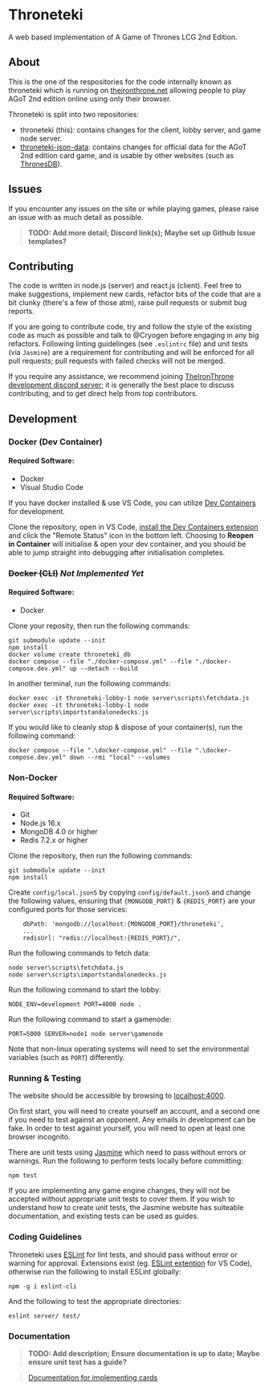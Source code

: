 # Throneteki

A web based implementation of A Game of Thrones LCG 2nd Edition.

## About

This is the one of the respositories for the code internally known as throneteki which is running on [theironthrone.net](https://theironthrone.net/) allowing people to play AGoT 2nd edition online using only their browser.

Throneteki is split into two repositories:
- throneteki (this): contains changes for the client, lobby server, and game node server.
- [throneteki-json-data](https://github.com/throneteki/throneteki-json-data): contains changes for official data for the AGoT 2nd edition card game, and is usable by other websites (such as [ThronesDB](https://thronesdb.com/)).

## Issues

If you encounter any issues on the site or while playing games, please raise an issue with as much detail as possible.
> **TODO: Add more detail; Discord link(s); Maybe set up Github Issue templates?**

## Contributing

The code is written in node.js (server) and react.js (client). Feel free to make suggestions, implement new cards, refactor bits of the code that are a bit clunky (there's a few of those atm), raise pull requests or submit bug reports.

If you are going to contribute code, try and follow the style of the existing code as much as possible and talk to @Cryogen before engaging in any big refactors. Following linting guidelinges (see `.eslintrc` file) and unit tests (via `Jasmine`) are a requirement for contributing and will be enforced for all pull requests; pull requests with failed checks will not be merged.

If you require any assistance, we recommend joining [TheIronThrone development discord server](https://discord.gg/y9xSAZqVRu); it is generally the best place to discuss contributing, and to get direct help from top contributors.

## Development

### Docker (Dev Container)
#### Required Software:
- Docker
- Visual Studio Code

If you have docker installed & use VS Code, you can utilize [Dev Containers](https://code.visualstudio.com/docs/devcontainers/containers) for development.

Clone the repository, open in VS Code, [install the Dev Containers extension](vscode:extension/ms-vscode-remote.remote-containers) and click the "Remote Status" icon in the bottom left. Choosing to **Reopen in Container** will initialise & open your dev container, and you should be able to jump straight into debugging after initialisation completes.

### ~~Docker (CLI)~~ _Not Implemented Yet_
#### Required Software:
- Docker

Clone your reposity, then run the following commands:
```
git submodule update --init
npm install
docker volume create throneteki_db
docker compose --file "./docker-compose.yml" --file "./docker-compose.dev.yml" up --detach --build
```
In another terminal, run the following commands:
```
docker exec -it throneteki-lobby-1 node server\scripts\fetchdata.js
docker exec -it throneteki-lobby-1 node server\scripts\importstandalonedecks.js
```
If you would like to cleanly stop & dispose of your container(s), run the following command:
```
docker compose --file ".\docker-compose.yml" --file ".\docker-compose.dev.yml" down --rmi "local" --volumes
```

### Non-Docker
#### Required Software:
- Git
- Node.js 16.x
- MongoDB 4.0 or higher
- Redis 7.2.x or higher

Clone the repository, then run the following commands:
```
git submodule update --init
npm install
```
Create `config/local.json5` by copying `config/default.json5` and change the following values, ensuring that `{MONGODB_PORT}` & `{REDIS_PORT}` are your configured ports for those services:
```
    dbPath: 'mongodb://localhost:{MONGODB_PORT}/throneteki',
    ...
    redisUrl: "redis://localhost:{REDIS_PORT}/",
```
Run the following commands to fetch data:
```
node server\scripts\fetchdata.js
node server\scripts\importstandalonedecks.js
```

Run the following command to start the lobby:
```
NODE_ENV=development PORT=4000 node .
```
Run the following command to start a gamenode:
```
PORT=5000 SERVER=node1 node server\gamenode
```
Note that non-linux operating systems will need to set the environmental variables (such as `PORT`) differently.

### Running & Testing
The website should be accessible by browsing to [localhost:4000](http://localhost:4000/).

On first start, you will need to create yourself an account, and a second one if you need to test against an opponent. Any emails in development can be fake. In order to test against yourself, you will need to open at least one browser incognito.

There are unit tests using [Jasmine](https://jasmine.github.io/) which need to pass without errors or warnings. Run the following to perform tests locally before committing:
```
npm test
```
If you are implementing any game engine changes, they will not be accepted without appropriate unit tests to cover them. If you wish to understand how to create unit tests, the Jasmine website has suiteable documentation, and existing tests can be used as guides.

### Coding Guidelines

Throneteki uses [ESLint](http://eslint.org/) for lint tests, and should pass without error or warning for approval. Extensions exist (eg. [ESLint extention](https://marketplace.visualstudio.com/items?itemName=dbaeumer.vscode-eslint) for VS Code), otherwise run the following to install ESLint globally:
```
npm -g i eslint-cli
```
And the following to test the appropriate directories:
```
eslint server/ test/
```


### Documentation
> **TODO: Add description; Ensure documentation is up to date; Maybe ensure unit test has a guide?**

> [Documentation for implementing cards](https://github.com/throneteki/throneteki/blob/master/docs/implementing-cards.md)